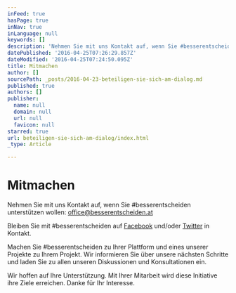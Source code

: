 ```yaml
---
inFeed: true
hasPage: true
inNav: true
inLanguage: null
keywords: []
description: 'Nehmen Sie mit uns Kontakt auf, wenn Sie #besserentscheiden unterstützen wollen: office@besserentscheiden.at'
datePublished: '2016-04-25T07:26:29.857Z'
dateModified: '2016-04-25T07:24:50.095Z'
title: Mitmachen
author: []
sourcePath: _posts/2016-04-23-beteiligen-sie-sich-am-dialog.md
published: true
authors: []
publisher:
  name: null
  domain: null
  url: null
  favicon: null
starred: true
url: beteiligen-sie-sich-am-dialog/index.html
_type: Article

---
```

# Mitmachen

Nehmen Sie mit uns Kontakt auf, wenn Sie \#besserentscheiden unterstützen wollen: office@besserentscheiden.at

Bleiben Sie mit \#besserentscheiden auf [Facebook][0] und/oder [Twitter][1] in Kontakt. 

Machen Sie \#besserentscheiden zu Ihrer Plattform und eines unserer Projekte zu Ihrem Projekt. Wir informieren Sie über unsere nächsten Schritte und laden Sie zu allen unseren Diskussionen und Konsultationen ein. 

Wir hoffen auf Ihre Unterstützung. Mit Ihrer Mitarbeit wird diese Initiative ihre Ziele erreichen. Danke für Ihr Interesse.

[0]: https://www.facebook.com/besserentscheiden/
[1]: https://twitter.com/besserentsch
